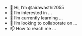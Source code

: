 - 👋 Hi, I’m @airawasthi2055
- 👀 I’m interested in ...
- 🌱 I’m currently learning ...
- 💞️ I’m looking to collaborate on ...
- 📫 How to reach me ...

<!---
airawasthi2055/airawasthi2055 is a ✨ special ✨ repository because its `README.md` (this file) appears on your GitHub profile.
You can click the Preview link to take a look at your changes.
--->
